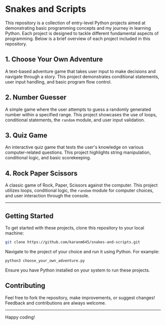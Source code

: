 # Snakes and Scripts

This repository is a collection of entry-level Python projects aimed at demonstrating basic programming concepts and my journey in learning Python. Each project is designed to tackle different fundamental aspects of programming. Below is a brief overview of each project included in this repository.

## 1. Choose Your Own Adventure

A text-based adventure game that takes user input to make decisions and navigate through a story. This project demonstrates conditional statements, user input handling, and basic program flow control.

## 2. Number Guesser

A simple game where the user attempts to guess a randomly generated number within a specified range. This project showcases the use of loops, conditional statements, the `random` module, and user input validation.

## 3. Quiz Game

An interactive quiz game that tests the user's knowledge on various computer-related questions. This project highlights string manipulation, conditional logic, and basic scorekeeping.

## 4. Rock Paper Scissors

A classic game of Rock, Paper, Scissors against the computer. This project utilizes loops, conditional logic, the `random` module for computer choices, and user interaction through the console.

---

## Getting Started

To get started with these projects, clone this repository to your local machine:

```bash
git clone https://github.com/karanm645/snakes-and-scripts.git
```

Navigate to the project of your choice and run it using Python. For example:

```bash
python3 choose_your_own_adventure.py
```

Ensure you have Python installed on your system to run these projects.

## Contributing

Feel free to fork the repository, make improvements, or suggest changes! Feedback and contributions are always welcome.

---

Happy coding!
